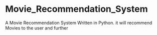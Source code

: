 # Movie_Recommendation_System
A Movie Recommendation System Written in Python.
it will recommend Movies to the user
and further
